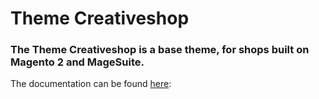 # Theme Creativeshop
### The Theme Creativeshop is a base theme, for shops built on Magento 2 and MageSuite.
The documentation can be found [here](https://creativestyle.atlassian.net/wiki/spaces/MGSDEV/pages/2297266194/Theme+Creativeshop):
